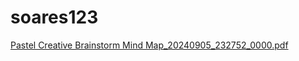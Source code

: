 # soares123
[Pastel Creative Brainstorm Mind Map_20240905_232752_0000.pdf](https://github.com/user-attachments/files/16934745/Pastel.Creative.Brainstorm.Mind.Map_20240905_232752_0000.pdf)

